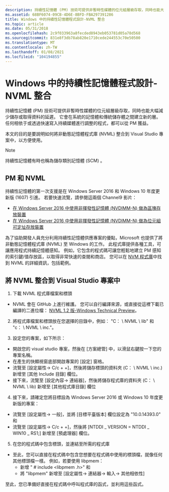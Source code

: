 ```yaml
---
description: 持續性記憶體 (PM) 技術可提供非暫時性媒體的位元組層級存取，同時也能大幅減少儲存或取得資料的延遲。
ms.assetid: 68BF6074-09CB-4D6E-8BFD-FBA297391286
title: Windows 中的持續性記憶體程式設計-NVML 整合
ms.topic: article
ms.date: 05/31/2018
ms.openlocfilehash: 2c9f033963a8fecded8943eb053781d05a78d568
ms.sourcegitcommit: 831e8f3db78ab820e1710cede244553c70e50500
ms.translationtype: MT
ms.contentlocale: zh-TW
ms.lasthandoff: 01/08/2021
ms.locfileid: "104194855"
---
```

# <a name="persistent-memory-programming-in-windows---nvml-integration"></a>Windows 中的持續性記憶體程式設計-NVML 整合

持續性記憶體 (PM) 技術可提供非暫時性媒體的位元組層級存取，同時也能大幅減少儲存或取得資料的延遲。 它會在系統的記憶體和傳統儲存體之間建立新的層。 任何相依于或透過快速寫入持續媒體進行調整的程式，都可以從 PM 獲益。

本文的目的是要說明如何將非動態記憶體程式庫 (NVML) 整合到 Visual Studio 專案中，以方便使用。

> [!Note]  
> 持續性記憶體有時也稱為儲存類別記憶體 (SCM) 。

 

## <a name="pm-and-nvml"></a>PM 和 NVML

持續性記憶體的第一次支援是在 Windows Server 2016 和 Windows 10 年度更新版 (1607) 引進。 若要快速流覽，請參閱這兩個 Channel9 影片：

-   [在 Windows Server 2016 中使用非揮發性記憶體 (NVDIMM-N) 做為區塊存放裝置](https://channel9.msdn.com/Events/Build/2016/P466)
-   [在 Windows Server 2016 中使用非揮發性記憶體 (NVDIMM-N) 做為位元組可定址存放裝置](https://channel9.msdn.com/Events/Build/2016/P470)

為了協助開發人員充分利用持續性記憶體供應專案的優點，Microsoft 也提供了將非動態記憶體程式庫 (NVML) 至 Windows 的工作。 此程式庫提供各種工具，可讓應用程式持續記憶體感知。 例如，它包含的程式碼可讓您輕鬆地建立 PM 感知的索引鍵/值存放區，以取得非常快速的查閱和商店。 您可以在 [NVM 程式庫](https://pmem.io/nvml/)中找到 NVML 的詳細資訊，包括範例。

## <a name="integrating-nvml-into-a-visual-studio-project"></a>將 NVML 整合到 Visual Studio 專案中

1. 下載 NVML 程式庫檔案和標頭

-   NVML 會在 GitHub 上進行維護。 您可以自行編譯來源，或直接從這裡下載已編譯的二進位檔： [NVML 1.2 版-Windows Technical Preview](https://github.com/pmem/pmdk/releases/tag/1.2%2Bwtp1)。

2. 將程式庫檔案和標頭放在您選擇的目錄中，例如： "C： \\ NVML \\ lib" 和 "c： \\ NVML \\ inc."。

3. 設定您的專案，如下所示：

-   開啟您的 visual studio 專案，然後在 [方案總管] 中，以滑鼠右鍵按一下您的專案名稱。
-   在產生的快顯視窗底部開啟專案的 [設定] 窗格。
-   流覽至 [設定屬性-> C/c + +]，然後將儲存標頭的資料夾 (C： \\ NVML \\ inc.) 新增至 [其他 Include 目錄] 欄位。
-   接下來，流覽至 [設定內容-> 連結器]，然後將儲存程式庫的資料夾 (C： \\ NVML \\ lib) 新增至 [其他程式庫目錄] 欄位

4. 接下來，請確定您將目標設為 Windows Server 2016 或 Windows 10 年度更新版的專案：

-   流覽至 [設定屬性-> 一般]，並將 [目標平臺版本] 欄位設定為 "10.0.14393.0" 和
-   流覽至 [設定屬性-> C/c + +]，然後將 [NTDDI \_ VERSION = NTDDI \_ WIN10 \_ RS1;] 新增至 [預處理器] 欄位。

5. 在您的程式碼中包含標頭，並連結至所需的程式庫

-   至此，您可以直接在程式碼中包含您想要在程式碼中使用的標頭檔，就像任何其他標頭檔一樣。 例如，若要使用 libpmem：
    -   新增 " \# include <libpmem .h>" 和
    -   將 "libpmem" 新增至 [設定屬性-> 連結器-> 輸入-> 其他相依性]

至此，您已準備好直接在程式碼中呼叫程式庫的函式，並利用這些函式。

 

 



